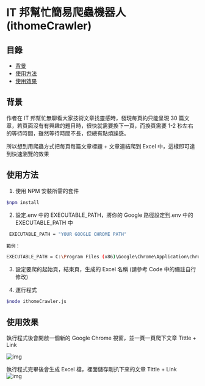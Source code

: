 # IT 邦幫忙簡易爬蟲機器人 (ithomeCrawler)

## 目錄

- [背景](#背景)
- [使用方法](#使用方法)
- [使用效果](#使用效果)

## 背景

作者在 IT 邦幫忙無聊看大家技術文章找靈感時，發現每頁約只能呈現 30 篇文章，若頁面沒有有興趣的題目時，很快就需要換下一頁，而換頁需要 1-2 秒左右的等待時間，雖然等待時間不長，但總有點煩躁感。

所以想到用爬蟲方式把每頁每篇文章標題 + 文章連結爬到 Excel 中，這樣即可達到快速瀏覽的效果

## 使用方法

1. 使用 NPM 安裝所需的套件

```sh
$npm install
```

2. 設定.env 中的 EXECUTABLE_PATH，將你的 Google 路徑設定到.env 中的 EXECUTABLE_PATH 中

```sh
 EXECUTABLE_PATH = "YOUR GOOGLE CHROME PATH"
```

    範例：

```sh
EXECUTABLE_PATH = C:\Program Files (x86)\Google\Chrome\Application\chrome.exe
```

3. 設定要爬的起始頁，結束頁，生成的 Excel 名稱 (請參考 Code 中的備註自行修改)

4. 運行程式

```sh
$node ithomeCrawler.js
```

## 使用效果

執行程式後會開啟一個新的 Google Chrome 視窗，並一頁一頁爬下文章 Tittle + Link

![img]()

執行程式完畢後會生成 Excel 檔，裡面儲存剛扒下來的文章 Tittle + Link  
![img]()
